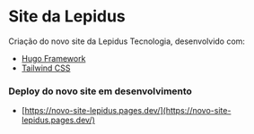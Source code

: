 # Site da Lepidus

Criação do novo site da Lepidus Tecnologia, desenvolvido com:

- [Hugo Framework](https://gohugo.io/)
- [Tailwind CSS](https://tailwindcss.com/)

### Deploy do novo site em desenvolvimento

- [https://novo-site-lepidus.pages.dev/](https://novo-site-lepidus.pages.dev/)
